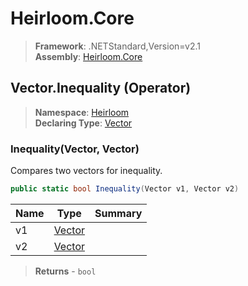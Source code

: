 # Heirloom.Core

> **Framework**: .NETStandard,Version=v2.1  
> **Assembly**: [Heirloom.Core][0]

## Vector.Inequality (Operator)

> **Namespace**: [Heirloom][0]  
> **Declaring Type**: [Vector][1]

### Inequality(Vector, Vector)

Compares two vectors for inequality.

```cs
public static bool Inequality(Vector v1, Vector v2)
```

| Name | Type        | Summary |
|------|-------------|---------|
| v1   | [Vector][1] |         |
| v2   | [Vector][1] |         |

> **Returns** - `bool`

[0]: ../../../Heirloom.Core.md
[1]: ../Vector.md
